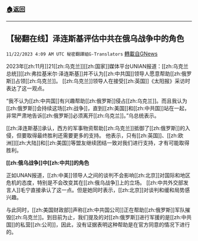 ###  [:house:返回](README.md)
---


## 【秘翻在线】泽连斯基评估中共在俄乌战争中的角色
`11/22/2023 4:09 AM UTC 秘密翻譯組G-Translators` [轉載自GNews](https://gnews.org/articles/2002810)

         

2023年[[zh:11月]]21[[zh:乌克兰]][[zh:国家]]媒体平台UNIAN报道：[[zh:乌克兰总统]][[zh:弗拉基米尔·泽连斯基]]并不认为[[zh:中共国]]领导人愿意帮助[[zh:俄罗斯]]占领[[zh:乌克兰]]。 [[zh:乌克兰]]领导人在接受[[zh:英国]]《太阳报》采访时表达了这一观点。

“我不认为[[zh:中共国]]有兴趣帮助[[zh:俄罗斯]]侵占[[zh:乌克兰]]。而且我认为[[zh:俄罗斯]]会持续这场[[zh:战争]]，直到[[zh:美国]]和[[zh:中共国]]站在一起，非常严肃地告诉[[zh:俄罗斯]]必须离开[[zh:乌克兰]]。”乌总统表示。

[[zh:泽连斯基]]承认，西方的军事物资帮助[[zh:乌克兰]]抵御了[[zh:俄罗斯]]的入侵，但要取得最终胜利还需要更多的支持。 他表示，只有[[zh:英国]]、[[zh:欧洲]][[zh:大陆]]和[[zh:美国]]等盟友继续团结一致对我们进行支持，才有可能取得胜利。

**[[zh:俄乌战争]]中[[zh:中共]]的角色**

正如UNAN报道，[[zh:中美]]领导人之间的谈判不会影响[[zh:北京]]对国际和地区危机的态度，特别是不会改变其在[[zh:俄乌战争]]上的立场。 [[zh:中共外交部发言人]]毛宁直接承认了这一点。但是她同时表示，[[zh:北京]]对谈判和缓和局势感兴趣。

与此同时，[[zh:美国财政部]]声称[[zh:中共国公司]]正在帮助[[zh:俄罗斯]]军队摧毁[[zh:乌克兰]]。到目前为止，我们提及的对[[zh:俄罗斯]]进行军援的是[[zh:中共国]]的私营[[zh:公司]]，因此，没有证据表明这种帮助是在官方同意的情况下进行的。
